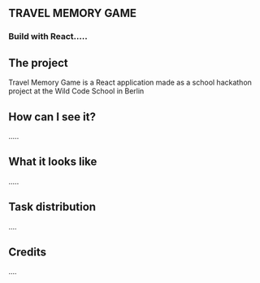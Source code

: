 ## TRAVEL MEMORY GAME

### Build with React.....

## The project

Travel Memory Game is a React application made as a school hackathon project at the Wild Code School in Berlin

## How can I see it?

.....

## What it looks like

.....

## Task distribution

....

## Credits

....
